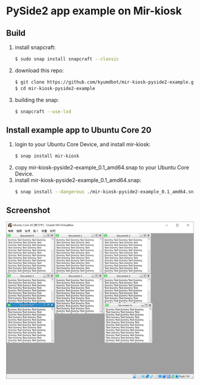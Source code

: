 # PySide2 app example on Mir-kiosk

## Build

1. install snapcraft:
    ```sh
    $ sudo snap install snapcraft --classic
    ```
2. download this repo:
    ```sh
    $ git clone https://github.com/kyumdbot/mir-kiosk-pyside2-example.git
    $ cd mir-kiosk-pyside2-example
    ```
3. building the snap:
    ```sh
    $ snapcraft --use-lxd
    ```

## Install example app to Ubuntu Core 20

1. login to your Ubuntu Core Device, and install mir-kiosk:
    ```sh
    $ snap install mir-kiosk
    ```
2. copy mir-kiosk-pyside2-example_0.1_amd64.snap to your Ubuntu Core Device.
3. install mir-kiosk-pyside2-example_0.1_amd64.snap:
    ```sh
    $ snap install --dangerous ./mir-kiosk-pyside2-example_0.1_amd64.snap
    ```

## Screenshot
 
![Screenshot](imgs/kiosk_pyside2_ex.PNG)

 
